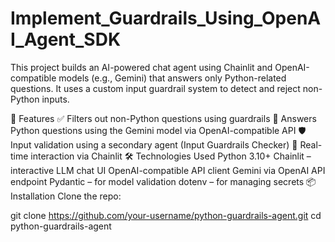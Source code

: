 # Implement_Guardrails_Using_OpenAI_Agent_SDK
This project builds an AI-powered chat agent using Chainlit and OpenAI-compatible models (e.g., Gemini) that answers only Python-related questions. It uses a custom input guardrail system to detect and reject non-Python inputs.

🚀 Features
✅ Filters out non-Python questions using guardrails
🧠 Answers Python questions using the Gemini model via OpenAI-compatible API
🛡️ Input validation using a secondary agent (Input Guardrails Checker)
💬 Real-time interaction via Chainlit
🛠️ Technologies Used
Python 3.10+
Chainlit – interactive LLM chat UI
OpenAI-compatible API client
Gemini via OpenAI API endpoint
Pydantic – for model validation
dotenv – for managing secrets
📦 Installation
Clone the repo:

git clone https://github.com/your-username/python-guardrails-agent.git
cd python-guardrails-agent
